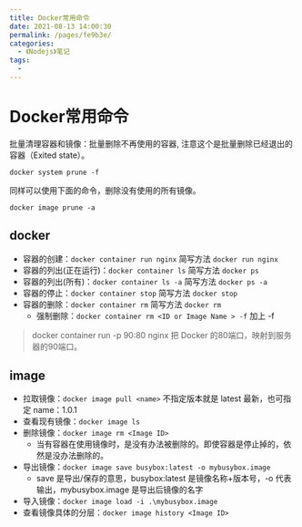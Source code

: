 ```yaml
---
title: Docker常用命令
date: 2021-08-13 14:00:30
permalink: /pages/fe9b3e/
categories:
  - 《Nodejs》笔记
tags:
  - 
---
```


# Docker常用命令

批量清理容器和镜像：批量删除不再使用的容器, 注意这个是批量删除已经退出的容器（Exited state）。
```
docker system prune -f
```
同样可以使用下面的命令，删除没有使用的所有镜像。
```
docker image prune -a
```
<!-- more -->

## docker

- 容器的创建：`docker container run nginx` 简写方法 `docker run nginx`
- 容器的列出(正在运行)：`docker container ls` 简写方法 `docker ps`
- 容器的列出(所有)：`docker container ls -a` 简写方法 `docker ps -a`
- 容器的停止：`docker container stop` 简写方法 `docker stop`
- 容器的删除：`docker container rm` 简写方法 `docker rm`
  - 强制删除：`docker container rm <ID or Image Name > -f` 加上 -f

> docker container run -p 90:80 nginx 把 Docker 的80端口，映射到服务器的90端口。

## image

- 拉取镜像：`docker image pull <name>` 不指定版本就是 latest 最新，也可指定 name：1.0.1
- 查看现有镜像：`docker image ls`
- 删除镜像：`docker image rm <Image ID>`
  - 当有容器在使用镜像时，是没有办法被删除的。即使容器是停止掉的，依然是没办法删除的。
- 导出镜像：`docker image save busybox:latest -o mybusybox.image`
  - save 是导出/保存的意思，busybox:latest 是镜像名称+版本号，-o 代表输出，mybusybox.image 是导出后镜像的名字
- 导入镜像：`docker image load -i .\mybusybox.image`
- 查看镜像具体的分层：`docker image history <Image ID>`